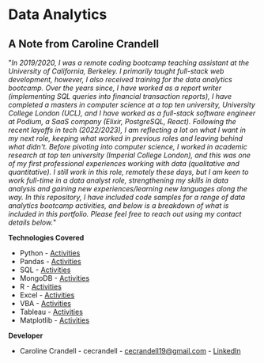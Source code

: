# Data Analytics

## A Note from Caroline Crandell

"_In 2019/2020, I was a remote coding bootcamp teaching assistant at the University of California, Berkeley. I primarily taught full-stack web development, however, I also received training for the data analytics bootcamp. Over the years since, I have worked as a report writer (implementing SQL queries into financial transaction reports), I have completed a masters in computer science at a top ten university, University College London (UCL), and I have worked as a full-stack software engineer at Podium, a SaaS company (Elixir, PostgreSQL, React). Following the recent layoffs in tech (2022/2023), I am reflecting a lot on what I want in my next role, keeping what worked in previous roles and leaving behind what didn't. Before pivoting into computer science, I worked in academic research at top ten university (Imperial College London), and this was one of my first professional experiences working with data (qualitative and quantitative). I still work in this role, remotely these days, but I am keen to work full-time in a data analyst role, strengthening my skills in data analysis and gaining new experiences/learning new languages along the way. In this repository, I have included code samples for a range of data analytics bootcamp activities, and below is a breakdown of what is included in this portfolio. Please feel free to reach out using my contact details below._"

**Technologies Covered**

- Python - [Activities](/Code%20Samples/Python)
- Pandas - [Activities](/Code%20Samples/Pandas)
- SQL - [Activities](/Code%20Samples/SQL)
- MongoDB - [Activities](/Code%20Samples/MongoDB)
- R - [Activities](/Code%20Samples/R)
- Excel - [Activities](/Code%20Samples/Excel)
- VBA - [Activities](/Code%20Samples/VBA)
- Tableau - [Activities](/Code%20Samples/Tableau)
- Matplotlib - [Activities](/Code%20Samples/Matplotlib)

**Developer**

- Caroline Crandell - cecrandell - cecrandell19@gmail.com - [LinkedIn](https://www.linkedin.com/in/carolinecrandell/)
